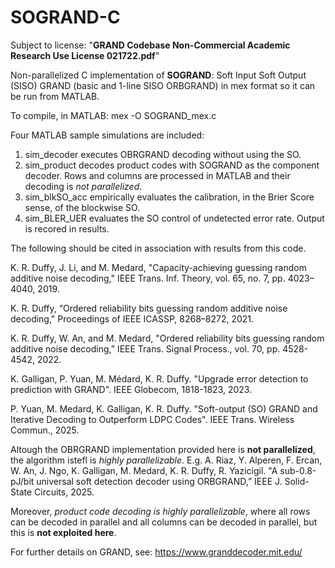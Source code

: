 # SOGRAND-C

Subject to license: "**GRAND Codebase Non-Commercial Academic Research Use License 021722.pdf**"

Non-parallelized C implementation of **SOGRAND**: 
Soft Input Soft Output (SISO) GRAND (basic and 1-line SISO ORBGRAND) in mex format so it can be run from MATLAB.

To compile, in MATLAB: mex -O SOGRAND_mex.c

Four MATLAB sample simulations are included:

1) sim_decoder executes OBRGRAND decoding without using the SO.
2) sim_product decodes product codes with SOGRAND as the component decoder. Rows and columns are processed in MATLAB and their decoding is *not parallelized*.
3) sim_blkSO_acc empirically evaluates the calibration, in the Brier Score sense, of the blockwise SO.
4) sim_BLER_UER evaluates the SO control of undetected error rate.
Output is recored in results.

The following should be cited in association with results from this code.

K. R. Duffy, J. Li, and M. Medard, "Capacity-achieving guessing random additive noise decoding," IEEE Trans. Inf. Theory, vol. 65, no. 7, pp. 4023–4040, 2019.

K. R. Duffy, “Ordered reliability bits guessing random additive noise decoding," Proceedings of IEEE ICASSP, 8268–8272, 2021.

K. R. Duffy, W. An, and M. Medard, "Ordered reliability bits guessing random additive noise decoding,” IEEE Trans. Signal Process., vol. 70, pp. 4528-4542, 2022.

K. Galligan, P. Yuan, M. Médard, K. R. Duffy. "Upgrade error detection to prediction with GRAND". IEEE Globecom, 1818-1823, 2023.

P. Yuan, M. Medard, K. Galligan, K. R. Duffy. "Soft-output (SO) GRAND and Iterative Decoding to Outperform LDPC Codes". IEEE Trans. Wireless Commun., 2025.

Altough the OBRGRAND implementation provided here is **not parallelized**, the algorithm istefl is *highly parallelizable*. E.g. A. Riaz, Y. Alperen, F. Ercan, W. An, J. Ngo, K. Galligan, M. Medard, K. R. Duffy, R. Yazicigil. "A sub-0.8-pJ/bit universal soft detection decoder using ORBGRAND,” IEEE J. Solid-State Circuits, 2025.

Moreover, *product code decoding is highly parallelizable*, where all rows can be decoded in parallel and all columns can be decoded in parallel, but this is **not exploited here**.

For further details on GRAND, see: https://www.granddecoder.mit.edu/
